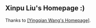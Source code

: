 ## Xinpu Liu's Homepage :)

Thanks to [[Yingqian Wang's Homepage]](https://yingqianwang.github.io/).
